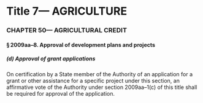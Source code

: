 
# Title 7— AGRICULTURE
### CHAPTER 50— AGRICULTURAL CREDIT
#### § 2009aa–8. Approval of development plans and projects
##### (d) Approval of grant applications

On certification by a State member of the Authority of an application for a grant or other assistance for a specific project under this section, an affirmative vote of the Authority under section 2009aa–1(c) of this title shall be required for approval of the application.
